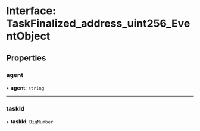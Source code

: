 # Interface: TaskFinalized\_address\_uint256\_EventObject

## Properties

### agent

• **agent**: `string`

___

### taskId

• **taskId**: `BigNumber`
